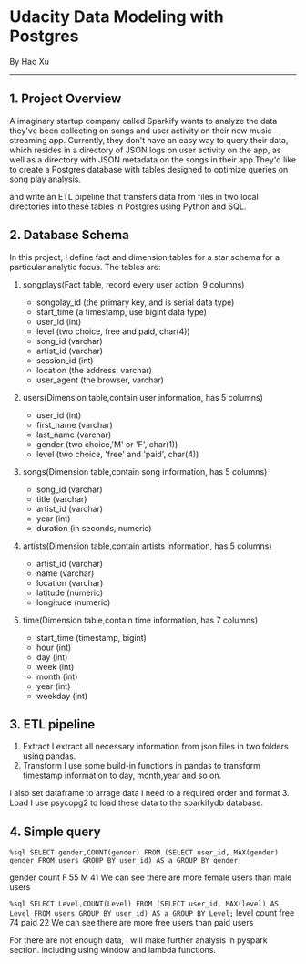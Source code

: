 # Udacity Data Modeling with Postgres
By Hao Xu
******
## 1. Project Overview
A imaginary startup company called Sparkify wants to analyze the data they've been collecting on songs and user activity on their new music streaming app. Currently, they don't have an easy way to query their data, which resides in a directory of JSON logs on user activity on the app, as well as a directory with JSON metadata on the songs in their app.They'd like to create a Postgres database with tables designed to optimize queries on song play analysis.

and write an ETL pipeline that transfers data from files in two local directories into these tables in Postgres using Python and SQL. 

## 2. Database Schema
In this project, I define fact and dimension tables for a star schema for a particular analytic focus. The tables are:
1. songplays(Fact table, record every user action, 9 columns) 
    - songplay_id (the primary key, and is serial data type)
    - start_time (a timestamp, use bigint data type)
    - user_id (int)
    - level (two choice, free and paid, char(4))
    - song_id (varchar)
    - artist_id (varchar)
    - session_id (int)
    - location (the address, varchar)
    - user_agent (the browser, varchar)
   
2. users(Dimension table,contain user information, has 5 columns)
    - user_id (int)
    - first_name (varchar)
    - last_name (varchar)
    - gender (two choice,'M' or 'F', char(1))
    - level (two choice, 'free' and 'paid', char(4))
    
3. songs(Dimension table,contain song information, has 5 columns)
    - song_id (varchar)
    - title (varchar)
    - artist_id (varchar)
    - year (int)
    - duration (in seconds, numeric)
    
4. artists(Dimension table,contain artists information, has 5 columns)
    - artist_id (varchar)
    - name (varchar)
    - location (varchar)
    - latitude (numeric)
    - longitude (numeric)
    
5. time(Dimension table,contain time information, has 7 columns)
    - start_time (timestamp, bigint)
    - hour (int)
    - day (int)
    - week (int)
    - month (int)
    - year (int)
    - weekday (int)
    
## 3. ETL pipeline
1. Extract
I extract all necessary information from json files in two folders using pandas.
2. Transform
I use some build-in functions in pandas to transform timestamp information to day, month,year and so on.

I also set dataframe to arrage data I need to a required order and format
3. Load
I use psycopg2 to load these data to the sparkifydb database.

## 4. Simple query
`%sql SELECT gender,COUNT(gender) FROM (SELECT user_id, MAX(gender) gender FROM users GROUP BY user_id) AS a GROUP BY gender;`

gender 	count
     F 	55
     M 	41
We can see there are more female users than male users

`%sql SELECT Level,COUNT(Level) FROM (SELECT user_id, MAX(level) AS Level FROM users GROUP BY user_id) AS a GROUP BY Level;`
level 	count
 free 	74
 paid 	22
 We can see there are more free users than paid users
 
For there are not enough data, I will make further analysis in pyspark section. including using window and lambda functions.